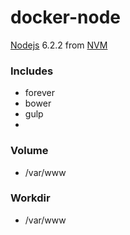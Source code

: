 # docker-node

[Nodejs](https://nodejs.org/en/) 6.2.2 from [NVM](https://github.com/creationix/nvm)

### Includes
- forever
- bower
- gulp
- 

### Volume
- /var/www

### Workdir
- /var/www
